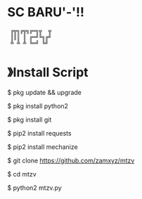 # SC BARU'-'!!


     ╔╦╗╔╦╗╔═╗╦  ╦
     ║║║ ║ ╔═╝╚╗╔╝
     ╩ ╩ ╩ ╚═╝ ╚╝ 


#  》Install Script

$ pkg update && upgrade

$ pkg install python2

$ pkg install git

$ pip2 install requests

$ pip2 install mechanize

$ git clone https://github.com/zamxyz/mtzv

$ cd mtzv

$ python2 mtzv.py

